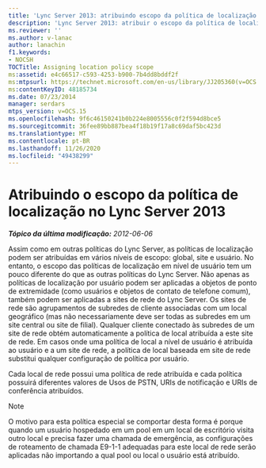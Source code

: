 ```yaml
---
title: 'Lync Server 2013: atribuindo escopo da política de localização'
description: 'Lync Server 2013: atribuir o escopo da política de localização.'
ms.reviewer: ''
ms.author: v-lanac
author: lanachin
f1.keywords:
- NOCSH
TOCTitle: Assigning location policy scope
ms:assetid: e4c66517-c593-4253-b900-7b4dd8bddf2f
ms:mtpsurl: https://technet.microsoft.com/en-us/library/JJ205360(v=OCS.15)
ms:contentKeyID: 48185734
ms.date: 07/23/2014
manager: serdars
mtps_version: v=OCS.15
ms.openlocfilehash: 9f6c46150241b0b224e8005556c0f2f594d8bce5
ms.sourcegitcommit: 36fee89bb887bea4f18b19f17a8c69daf5bc423d
ms.translationtype: MT
ms.contentlocale: pt-BR
ms.lasthandoff: 11/26/2020
ms.locfileid: "49438299"
---
```

# <a name="assigning-location-policy-scope-in-lync-server-2013"></a>Atribuindo o escopo da política de localização no Lync Server 2013

<div data-xmlns="http://www.w3.org/1999/xhtml">

<div class="topic" data-xmlns="http://www.w3.org/1999/xhtml" data-msxsl="urn:schemas-microsoft-com:xslt" data-cs="https://msdn.microsoft.com/">

<div data-asp="https://msdn2.microsoft.com/asp">



</div>

<div id="mainSection">

<div id="mainBody">

<span> </span>

_**Tópico da última modificação:** 2012-06-06_

Assim como em outras políticas do Lync Server, as políticas de localização podem ser atribuídas em vários níveis de escopo: global, site e usuário. No entanto, o escopo das políticas de localização em nível de usuário tem um pouco diferente do que as outras políticas do Lync Server. Não apenas as políticas de localização por usuário podem ser aplicadas a objetos de ponto de extremidade (como usuários e objetos de contato de telefone comum), também podem ser aplicadas a sites de rede do Lync Server. Os sites de rede são agrupamentos de subredes de cliente associadas com um local geográfico (mas não necessariamente deve ser todas as subredes em um site central ou site de filial). Qualquer cliente conectado às subredes de um site de rede obtém automaticamente a política de local atribuída a este site de rede. Em casos onde uma política de local a nível de usuário é atribuída ao usuário e a um site de rede, a política de local baseada em site de rede substitui qualquer configuração de política por usuário.

Cada local de rede possui uma política de rede atribuída e cada política possuirá diferentes valores de Usos de PSTN, URIs de notificação e URIs de conferência atribuídos.

<div>


> [!NOTE]  
> O motivo para esta política especial se comportar desta forma é porque quando um usuário hospedado em um pool em um local de escritório visita outro local e precisa fazer uma chamada de emergência, as configurações de roteamento de chamada E9-1-1 adequadas para este local de rede serão aplicadas não importando a qual pool ou local o usuário está atribuído.



</div>

</div>

<span> </span>

</div>

</div>

</div>

